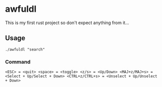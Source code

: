 # awfuldl

This is my first rust project so don't expect anything from it...

## Usage

`./awfuldl "search"` 

### Command
`<ESC> = <quit> <space> = <toggle> <z/s> = <Up/Down> <MAJ+z/MAJ+s> = <Select + Up/Select + Down> <CTRL+z/CTRL+s> = <Unselect + Up/Unselect + Down>`
